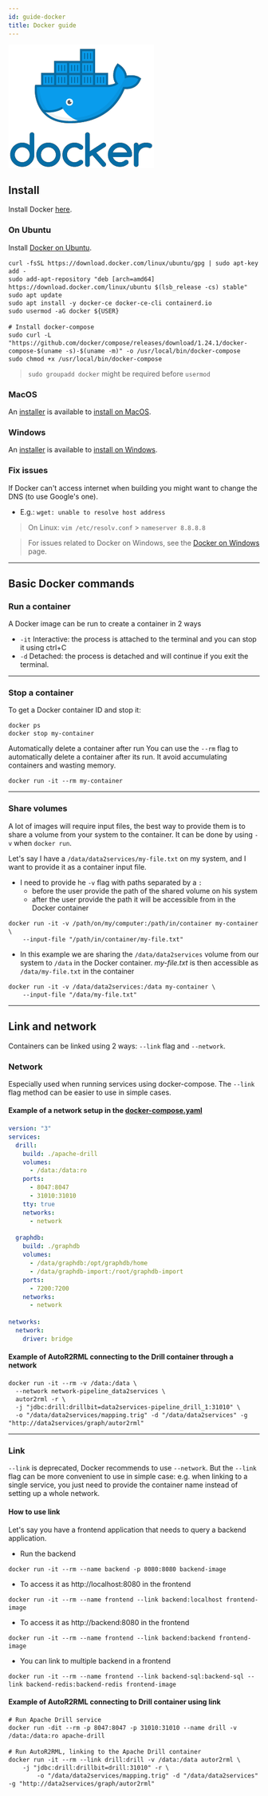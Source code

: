 ```yaml
---
id: guide-docker
title: Docker guide
---
```


[![](/img/docker.png)](https://www.docker.com/)

## Install

Install Docker [here](https://docs.docker.com/install/).

### On Ubuntu

Install [Docker on Ubuntu](https://docs.docker.com/install/linux/docker-ce/ubuntu/).

```shell
curl -fsSL https://download.docker.com/linux/ubuntu/gpg | sudo apt-key add -
sudo add-apt-repository "deb [arch=amd64] https://download.docker.com/linux/ubuntu $(lsb_release -cs) stable"
sudo apt update
sudo apt install -y docker-ce docker-ce-cli containerd.io
sudo usermod -aG docker ${USER}

# Install docker-compose
sudo curl -L "https://github.com/docker/compose/releases/download/1.24.1/docker-compose-$(uname -s)-$(uname -m)" -o /usr/local/bin/docker-compose
sudo chmod +x /usr/local/bin/docker-compose
```

> `sudo groupadd docker` might be required before `usermod`

### MacOS

An [installer](https://hub.docker.com/?overlay=onboarding) is available to [install on MacOS](https://docs.docker.com/docker-for-mac/install/).

### Windows

An [installer](https://hub.docker.com/?overlay=onboarding) is available to [install on Windows](https://docs.docker.com/docker-for-windows/install/).

### Fix issues

If Docker can't access internet when building you might want to change the DNS (to use Google's one). 

* E.g.: `wget: unable to resolve host address`

> On Linux: `vim /etc/resolv.conf` > `nameserver 8.8.8.8`

> For issues related to Docker on Windows, see the [Docker on Windows](docs/guide-windows) page.

---

## Basic Docker commands

### Run a container

A Docker image can be run to create a container in 2 ways
* `-it` Interactive: the process is attached to the terminal and you can stop it using ctrl+C
* `-d` Detached: the process is detached and will continue if you exit the terminal.

---

### Stop a container

To get a Docker container ID and stop it:
```shell
docker ps
docker stop my-container
```

Automatically delete a container after run
You can use the `--rm` flag to automatically delete a container after its run. It avoid accumulating containers and wasting memory.
```shell
docker run -it --rm my-container
```

---

### Share volumes

A lot of images will require input files, the best way to provide them is to share a volume from your system to the container. It can be done by using `-v` when `docker run`.

Let's say I have a `/data/data2services/my-file.txt` on my system, and I want to provide it as a container input file. 
* I need to provide he `-v` flag with paths separated by a `:`
  * before the user provide the path of the shared volume on his system
  * after the user provide the path it will be accessible from in the Docker container
```shell
docker run -it -v /path/on/my/computer:/path/in/container my-container \
	--input-file "/path/in/container/my-file.txt"
```

*  In this example we are sharing the `/data/data2services` volume from our system to `/data` in the Docker container. _my-file.txt_ is then accessible as `/data/my-file.txt` in the container
```shell
docker run -it -v /data/data2services:/data my-container \
	--input-file "/data/my-file.txt"
```

---

## Link and network

Containers can be linked using 2 ways: `--link` flag and `--network`.

### Network

Especially used when running services using docker-compose. The `--link` flag method can be easier to use in simple cases.

#### Example of a network setup in the [docker-compose.yaml](https://github.com/MaastrichtU-IDS/data2services-pipeline/blob/master/docker-compose.yaml)
```yaml
version: "3"
services:
  drill:
    build: ./apache-drill
    volumes:
      - /data:/data:ro
    ports:
      - 8047:8047
      - 31010:31010
    tty: true
    networks:
      - network
  
  graphdb:
    build: ./graphdb
    volumes:
      - /data/graphdb:/opt/graphdb/home
      - /data/graphdb-import:/root/graphdb-import
    ports:
      - 7200:7200
    networks:
      - network
  
networks:
  network:
    driver: bridge
```

#### Example of AutoR2RML connecting to the Drill container through a network
```shell
docker run -it --rm -v /data:/data \
  --network network-pipeline_data2services \
  autor2rml -r \
  -j "jdbc:drill:drillbit=data2services-pipeline_drill_1:31010" \
  -o "/data/data2services/mapping.trig" -d "/data/data2services" -g "http://data2services/graph/autor2rml"
```

---

### Link

`--link` is deprecated, Docker recommends to use `--network`. But the `--link` flag can be more convenient to use in simple case: e.g. when linking to a single service, you just need to provide the container name instead of setting up a whole network.

#### How to use link

Let's say you have a frontend application that needs to query a backend application.

* Run the backend
```shell
docker run -it --rm --name backend -p 8080:8080 backend-image
```

* To access it as http://localhost:8080 in the frontend
```shell
docker run -it --rm --name frontend --link backend:localhost frontend-image
```


* To access it as http://backend:8080 in the frontend
```shell
docker run -it --rm --name frontend --link backend:backend frontend-image
```

* You can link to multiple backend in a frontend
```shell
docker run -it --rm --name frontend --link backend-sql:backend-sql --link backend-redis:backend-redis frontend-image
```


#### Example of AutoR2RML connecting to Drill container using link
```shell
# Run Apache Drill service
docker run -dit --rm -p 8047:8047 -p 31010:31010 --name drill -v /data:/data:ro apache-drill

# Run AutoR2RML, linking to the Apache Drill container
docker run -it --rm --link drill:drill -v /data:/data autor2rml \
	-j "jdbc:drill:drillbit=drill:31010" -r \
        -o "/data/data2services/mapping.trig" -d "/data/data2services" -g "http://data2services/graph/autor2rml"
```